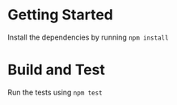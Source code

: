 # Getting Started
Install the dependencies by running `npm install`

# Build and Test
Run the tests using `npm test`